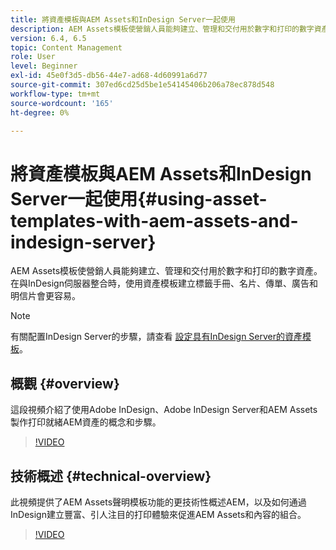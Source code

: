 ```yaml
---
title: 將資產模板與AEM Assets和InDesign Server一起使用
description: AEM Assets模板使營銷人員能夠建立、管理和交付用於數字和打印的數字資產。 在與InDesign伺服器整合時，使用資產模板建立標籤手冊、名片、傳單、廣告和明信片會更容易。
version: 6.4, 6.5
topic: Content Management
role: User
level: Beginner
exl-id: 45e0f3d5-db56-44e7-ad68-4d60991a6d77
source-git-commit: 307ed6cd25d5be1e54145406b206a78ec878d548
workflow-type: tm+mt
source-wordcount: '165'
ht-degree: 0%

---
```


# 將資產模板與AEM Assets和InDesign Server一起使用{#using-asset-templates-with-aem-assets-and-indesign-server}

AEM Assets模板使營銷人員能夠建立、管理和交付用於數字和打印的數字資產。 在與InDesign伺服器整合時，使用資產模板建立標籤手冊、名片、傳單、廣告和明信片會更容易。

>[!NOTE]
>
>有關配置InDesign Server的步驟，請查看 [設定具有InDesign Server的資產模板](asset-templates-technical-video-setup.md)。

## 概觀 {#overview}

這段視頻介紹了使用Adobe InDesign、Adobe InDesign Server和AEM Assets製作打印就緒AEM資產的概念和步驟。

>[!VIDEO](https://video.tv.adobe.com/v/25170?quality=12&learn=on)

## 技術概述 {#technical-overview}

此視頻提供了AEM Assets聲明模板功能的更技術性概述AEM，以及如何通過InDesign建立豐富、引人注目的打印體驗來促進AEM Assets和內容的組合。

>[!VIDEO](https://video.tv.adobe.com/v/17071/?quality=9&learn=on)

